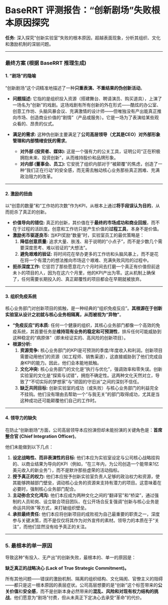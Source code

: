 # BaseRRT 评测报告：“创新剧场”失败根本原因探究

**任务:** 深入探究“创新实验室”失败的根本原因，超越表面现象，分析其组织、文化和激励机制的深层问题。

---

### **最终方案 (根据 BaseRRT 推理生成)**

#### **1. “剧场”的隐喻**

“创新剧场”这个词精准地描述了一种**只重表演、不重结果的伪创新活动**。

*   **问题描述:** 它指的是组织投入资源（搭建舞台、聘请演员、购买道具），上演了一场名为“创新”的戏剧。这场戏剧有所有创新的外在形式——酷炫的办公室、创意工作坊、头脑风暴会议、充满激情的设计师——但唯独没有产出能真正推向市场、创造商业价值的“剧情”（产品或服务）。它是一场为了表演给某些观众看的、昂贵的仪式。

*   **满足的需求:** 这种伪创新主要满足了**公司高层领导（尤其是CEO）对外部形象管理和内部情绪安抚的需求**。
    *   **对外部 (投资者、媒体):** 这是一个强有力的公关工具，证明公司“正在积极拥抱未来、投资创新”，从而维持股价和品牌形象。
    *   **对内部 (董事会、员工):** 它安抚了组织内部对于“被颠覆”的焦虑，创造了一种“我们正在行动”的安全感，而无需去触动核心业务那些真正困难、充满政治阻力的改革。

---

#### **2. 激励的扭曲**

以“创意的数量”和“工作坊的次数”作为KPI，从根本上通过**将手段误认为目的**，从而扼杀了真正的创新。

*   **价值导向的错位:** 真正的创新，其价值在于**最终的市场成功和商业回报**，而不在于过程的活跃度。创意和工作坊只是产生价值的**过程工具**，本身不是价值。
*   **激励劣币驱逐良币:** 当KPI奖励“数量”时，实验室员工的最优策略是：
    1.  **降低创意质量:** 追求大量、肤浅、易于说明的“小点子”，而不是少数几个需要深度思考、难以验证的“大想法”。
    2.  **避免艰难的验证:** 将时间花在举办更多的工作坊和头脑风暴上，而不是花在将一个有潜力的想法推向市场这个艰难、充满失败风险的过程中。
*   **扼杀深度工作:** 它惩罚了那些愿意花六个月时间去打磨一个真正有价值但前途未卜的项目的人，因为在这六个月里，他的KPI产出为零。这从机制上确保了，任何需要长期投入的、真正颠覆性的项目都会在早期就被放弃。

---

#### **3. 组织免疫系统**

核心业务部门对创新项目的抵触，是一种经典的“组织免疫反应”。**其根源在于创新实验室从设计之初就与核心业务相隔离，从而被视为“异物”**。

*   **“免疫反应”的本质:** 任何一个健康的组织，其核心业务部门都像一个高效的免疫系统，其首要任务是**维持现有业务的稳定和可预测性**，排斥任何可能威胁到这种稳定的“病原体”（即未经证实的、高风险的创新项目）。
*   **根源分析:**
    1.  **资源竞争:** 核心业务部门的KPI是可预测的季度/年度收入和利润。创新项目需要动用他们的资源（如工程师、销售渠道），这直接威胁到了他们完成自身KPI的能力。因此，他们会本能地抵触。
    2.  **文化冲突:** 核心业务部门的文化是“执行与优化”，强调效率和零失误。创新实验室的文化是“探索与试错”，拥抱不确定性。这两种文化天然对立，导致了“不切实际的梦想家”与“顽固的守旧派”之间的深刻不信任。
    3.  **缺乏共同目标:** 创新实验室的成功（或失败）与核心业务部门的利益完全不挂钩。他们没有理由去帮助一个“与我无关”的部门取得成功，尤其是当这种成功还可能颠覆他们自己的工作时。

---

#### **4. 领导力的缺失**

在防止“创新剧场”方面，公司高层领导本应扮演但却未能扮演的关键角色是：**首席整合官 (Chief Integration Officer)**。

他们未能做到以下几点：

1.  **设定战略性、而非表演性的目标:** 他们本应为实验室设定与公司核心战略挂钩的、以商业结果为导向的KPI（例如，“在三年内，为公司创造一个能带来1亿美元收入的新业务”），而不是默许那些虚荣的活动指标。
2.  **授予真正的权力:** 他们本应授予创新实验室负责人足够的政治权力和资源，使其能够跨越部门壁垒，调动核心业务的资源来支持有潜力的项目。这意味着在必要时，强制核心业务部门配合。
3.  **主动弥合文化鸿沟:** 他们本应成为两种文化之间的“翻译官”和“桥梁”，通过强制的人员轮岗、设立联合项目团队、在公开场合反复强调“创新与核心业务是命运共同体”等方式，来打破组织壁垒。
4.  **承担最终责任:** 他们本应将创新项目的成败视为自己最重要的职责之一，深度参与关键决策，而不是仅仅将其作为对外宣传的素材。领导力的本质在于“关注”，而他们显然没有给予真正的关注。

---

### **5. 最根本的单一原因**

导致这种“有投入、无产出”的创新失败，最根本的、单一的原因是：

**缺乏真正的战略决心 (Lack of True Strategic Commitment)。**

所有其他问题——错误的激励机制、隔离的组织结构、文化隔阂、官僚主义的阻碍——都只是这一根本原因的表层症状。公司高层想要的是“创新”这个标签带来的**公关价值**和**安全感**，而不是创新本身必然带来的**混乱、风险和对现有权力结构的挑战**。他们愿意为“剧场”付费，但从未真正下定决心去承受“革命”的代价。

